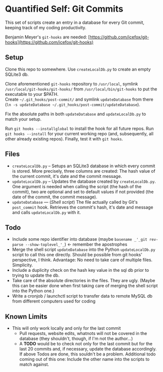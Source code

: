 # Quantified Self: Git Commits

This set of scripts create an entry in a database for every Git commit, keeping track of my coding productivity.

Benjamin Meyer's `git-hooks` are needed: [https://github.com/icefox/git-hooks](https://github.com/icefox/git-hooks)

## Setup
Clone this repo to somewhere. Use `createLocalDb.py` to create an empty SQLite3 db.

Clone aforementioned `git-hooks` repository to `/usr/local`, symlink `/usr/local/git-hooks/git-hooks/` from `/usr/local/bin/git-hooks` to put the executable to your $PATH.  
Create `~/.git_hooks/post-commit/` and symlink `updateDatabase` from there (`ln -s updateDatabase ~/.git_hooks/post-commit/updateDatabase`).

Fix the absolute paths in both `updateDatabase` and `updateLocalDb.py` to match your setup.

Run `git hooks --installglobal` to install the hook for all future repos. Run `git hooks --install` for your current working repo (and, subsequently, all other already existing repos). Finally, test it with `git hooks`.

## Files
  * `createLocalDb.py` – Setups an SQLite3 database in which every commit is stored. More precisely, three columns are created: The hash value of the current commit, it's date and the commit message.
  * `updateLocalDb.py` – Updates the database created by `createLocalDb.py`. One argument is needed when calling the script (the hash of the commit), two are optional and set to default values if not provided (the date of the commit, the commit message).
  * `updateDatabase` — (*Shell script*) The file actually called by Git's `post_commit` hook. Retrieves the commit's hash, it's date and message and calls `updateLocalDb.py` with it.


## Todo
  * Include some repo identifier into database (maybe `basename _'_git rev-parse --show-toplevel_'_`) ← remember the apostrophes
  * Merge the shell script `updateDatabase` into the Python `updateLocalDb.py` script to call this one directly. Should be possible from git hooks' perspective, I think. Advantage: No need to take care of multiple files. Simplicity.
  * Include a duplicity check on the hash key value in the sql db prior to trying to update the db.
  * Take care of the absolute directories in the files. They are ugly. (Maybe this can be easier done when first taking care of merging the shell script into the Python one.)
  * Write a cronjob / launchctl script to transfer data to remote MySQL db from different computers used for coding

## Known Limits
  * This will only work locally and only for the last commit
    * Pull requests, website edits, whatnots will not be covered in the database (they shouldn't, though, if I'm not the author…)
    * A **TODO** would be to check not only for the last commit but for the last 20 commits and, if necessary, update the database accordingly. If above Todos are done, this souldn't be a problem. Additional todo coming out of this one: Include the other name into the scripts to match against.
